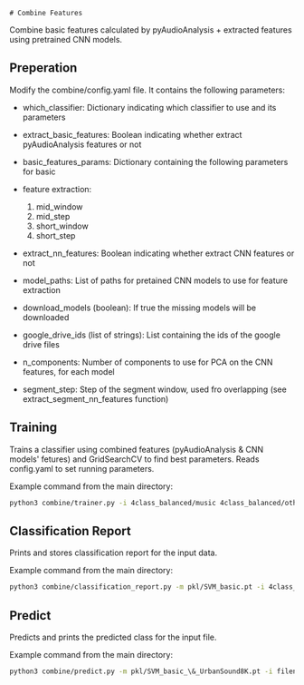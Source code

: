     # Combine Features

Combine basic features calculated by pyAudioAnalysis + extracted features using pretrained CNN models.

## Preperation

Modify the combine/config.yaml file. It contains the following parameters:

- which_classifier:
    Dictionary indicating which classifier to use and its parameters
- extract_basic_features:
    Boolean indicating whether extract pyAudioAnalysis features or not

- basic_features_params:
    Dictionary containing the following parameters for basic
- feature extraction:
    1. mid_window
    2. mid_step
    3. short_window
    4. short_step

- extract_nn_features:
    Boolean indicating whether extract CNN features or not

- model_paths:
    List of paths for pretained CNN models to use for feature extraction

- download_models (boolean):
    If true the missing models will be downloaded

- google_drive_ids (list of strings):
    List containing the ids of the google drive files
            
- n_components:
    Number of components to use for PCA on the CNN features, for each model

- segment_step:
    Step of the segment window, used fro overlapping (see extract_segment_nn_features function)
 
## Training 

Trains a classifier using combined features (pyAudioAnalysis & CNN models' fetures) and GridSearchCV to find best parameters. Reads config.yaml to set running parameters.

Example command from the main directory:


```bash
python3 combine/trainer.py -i 4class_balanced/music 4class_balanced/other 4class_balanced/silence 4class_balanced/speech
```

## Classification Report

Prints and stores classification report for the input data.

Example command from the main directory:


```bash
python3 combine/classification_report.py -m pkl/SVM_basic.pt -i 4class_balanced/music 4class_balanced/other 4class_balanced/silence 4class_balanced/speech
```

## Predict

Predicts and prints the predicted class for the input file.

Example command from the main directory:

```bash
python3 combine/predict.py -m pkl/SVM_basic_\&_UrbanSound8K.pt -i filename.wav
```


